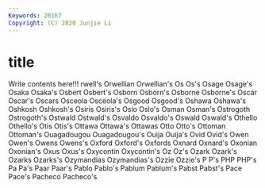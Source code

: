 ```yaml
---
Keywords: 20167
Copyright: (C) 2020 Junjie Li
---
```


# title

Write contents here!!!
rwell's 
Orwellian 
Orwellian's 
Os 
Os's 
Osage
Osage's 
Osaka 
Osaka's 
Osbert 
Osbert's 
Osborn 
Osborn's 
Osborne 
Osborne's 
Oscar
Oscar's 
Oscars 
Osceola 
Osceola's 
Osgood 
Osgood's 
Oshawa 
Oshawa's 
Oshkosh 
Oshkosh's
Osiris 
Osiris's 
Oslo 
Oslo's 
Osman 
Osman's 
Ostrogoth 
Ostrogoth's 
Ostwald 
Ostwald's
Osvaldo 
Osvaldo's 
Oswald 
Oswald's 
Othello 
Othello's 
Otis 
Otis's 
Ottawa 
Ottawa's
Ottawas 
Otto 
Otto's 
Ottoman 
Ottoman's 
Ouagadougou 
Ouagadougou's 
Ouija 
Ouija's 
Ovid
Ovid's 
Owen 
Owen's 
Owens 
Owens's 
Oxford 
Oxford's 
Oxfords 
Oxnard 
Oxnard's
Oxonian 
Oxonian's 
Oxus 
Oxus's 
Oxycontin 
Oxycontin's 
Oz 
Oz's 
Ozark 
Ozark's
Ozarks 
Ozarks's 
Ozymandias 
Ozymandias's 
Ozzie 
Ozzie's 
P 
P's 
PHP 
PHP's
Pa 
Pa's 
Paar 
Paar's 
Pablo 
Pablo's 
Pablum 
Pablum's 
Pabst 
Pabst's
Pace 
Pace's 
Pacheco 
Pacheco's 

